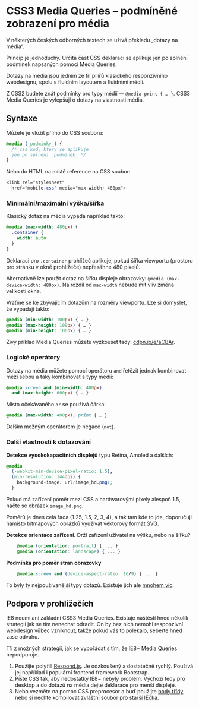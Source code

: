 CSS3 Media Queries – podmíněné zobrazení pro média
==================================================

V některých českých odborných textech se užívá překladu „dotazy na média“.

Princip je jednoduchý. Určitá část CSS deklarací se aplikuje jen po splnění podmínek napsaných pomocí Media Queries.

Dotazy na média jsou jedním ze tří pilířů klasického responzivního webdesignu, spolu s fluidním layoutem a fluidními médii.

Z CSS2 budete znát podmínky pro typy médií — `@media print { … }`. CSS3 Media Queries je vylepšují o dotazy na vlastnosti média.


Syntaxe
-------

Můžete je vložit přímo do CSS souboru:

```css
@media (_podminky_) {
  /* css kod, ktery se aplikuje
  jen po splneni _podminek_ */
}
```

Nebo do HTML na místě reference na CSS soubor:

```css
<link rel="stylesheet"
  href="mobile.css" media="max-width: 480px">
```

### Minimální/maximální výška/šířka

Klasický dotaz na média vypadá například takto:

```css
@media (max-width: 480px) {
  .container {
  	width: auto
  }
}
```

Deklaraci pro `.container` prohlížeč aplikuje, pokud šířka viewportu (prostoru pro stránku v okně prohlížeče) nepřesáhne 480 pixelů.

Alternativně lze použít dotaz na šířku displeje obrazovky: `@media (max-device-width: 480px)`. Na rozdíl od `max-width` nebude mít vliv změna velikosti okna.

Vraťme se ke zbývajícím dotazům na rozměry viewportu. Lze si domyslet, že vypadají takto:

```css
@media (min-width: 100px) { … }
@media (max-height: 100px) { … }
@media (min-height: 100px) { … }
```

Živý příklad Media Queries můžete vyzkoušet tady: [cdpn.io/e/aCBAr](http://cdpn.io/e/aCBAr).

### Logické operátory

Dotazy na média můžete pomocí operátoru `and` řetězit jednak kombinovat mezi sebou a taky kombinovat s typy médií:

```css
@media screen and (min-width: 400px)
  and (max-height: 600px) { … }
```

Místo očekávaného `or` se používá čárka:

```css
@media (max-width: 400px), print { … }
```

Dalším možným operátorem je negace (`not`).

### Další vlastnosti k dotazování

**Detekce vysokokapacitních displejů** typu Retina, Amoled a dalších:

```css
@media
  (-webkit-min-device-pixel-ratio: 1.5),
  (min-resolution: 144dpi) {
    background-image: url(image_hd.png);
  }
```

Pokud má zařízení poměr mezi CSS a hardwarovými pixely alespoň 1.5, načte se obrázek `image_hd.png`.

Poměrů je dnes celá řada (1.25, 1.5, 2, 3, 4), a tak tam kde to jde, doporučuji namísto bitmapových obrázků využívat vektorový formát SVG.

**Detekce orientace zařízení.** Drží zařízení uživatel na výšku, nebo na šířku?

```css
	@media (orientation: portrait) { ... }
	@media (orientation: landscape) { ... }
```

**Podmínka pro poměr stran obrazovky**

```css
	@media screen and (device-aspect-ratio: 16/9) { ... }
```

To byly ty nejpoužívanější typy dotazů. Existuje jich ale [mnohem víc](http://www.opera.com/docs/specs/presto26/css/mediaqueries/).


Podpora v prohlížečích
----------------------

IE8 neumí ani základní CSS3 Media Queries. Existuje naštěstí hned několik strategií jak se tím nenechat odradit. On by bez nich nemohl responzivní webdesign vůbec vzniknout, takže pokud vás to polekalo, seberte hned zase odvahu.

Tři z možných strategií, jak se vypořádat s tím, že IE8− Media Queries nepodporuje.

1. Použijte polyfill [Respond.js](https://github.com/scottjehl/Respond). Je odzkoušený a dostatečně rychlý. Používá jej například i populární frontend framework Bootstrap.
2. Pište CSS tak, aby nedostatky IE8− nebyly problém. Výchozí tedy pro desktop a do dotazů na média dejte deklarace pro menší displeje.
3. Nebo vezměte na pomoc CSS preprocesor a buď použijte [body třídy](http://kratce.vzhurudolu.cz/post/49758753713/responzivni-mobile-first-s-pomoci-body-trid) nebo si nechte kompilovat zvláštní soubor pro starší [IÉčka](http://kratce.vzhurudolu.cz/post/42187934506/mobile-first-css).

